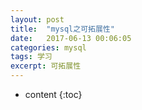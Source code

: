 ```yaml
---
layout: post
title:  "mysql之可拓展性"
date:   2017-06-13 00:06:05
categories: mysql
tags: 学习
excerpt: 可拓展性
---
```



* content
{:toc}
